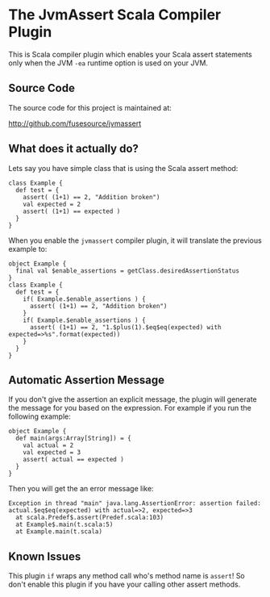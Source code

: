 # The JvmAssert Scala Compiler Plugin

This is Scala compiler plugin which enables your Scala assert statements only 
when the JVM `-ea` runtime option is used on your JVM.

## Source Code

The source code for this project is maintained at:

http://github.com/fusesource/jvmassert

## What does it actually do?

Lets say you have simple class that is using the Scala assert method:


    class Example {
      def test = {
        assert( (1+1) == 2, "Addition broken")
        val expected = 2
        assert( (1+1) == expected )
      }
    }

When you enable the `jvmassert` compiler plugin, it will translate the
previous example to:

    object Example {
      final val $enable_assertions = getClass.desiredAssertionStatus
    }
    class Example {
      def test = {
        if( Example.$enable_assertions ) {
          assert( (1+1) == 2, "Addition broken")
        }
        if( Example.$enable_assertions ) {
          assert( (1+1) == 2, "1.$plus(1).$eq$eq(expected) with expected=>%s".format(expected))
        }
      }
    }
    
## Automatic Assertion Message 

If you don't give the assertion an explicit message, the plugin 
will generate the message for you based on the expression.  For
example if you run the following example:

    object Example {
      def main(args:Array[String]) = {
        val actual = 2
        val expected = 3
        assert( actual == expected )
      }
    }

Then you will get the an error message like:

    Exception in thread "main" java.lang.AssertionError: assertion failed: actual.$eq$eq(expected) with actual=>2, expected=>3
      at scala.Predef$.assert(Predef.scala:103)
      at Example$.main(t.scala:5)
      at Example.main(t.scala)
    

## Known Issues

This plugin `if` wraps any method call who's method name
is `assert`!  So don't enable this plugin if you have your
calling other assert methods.
